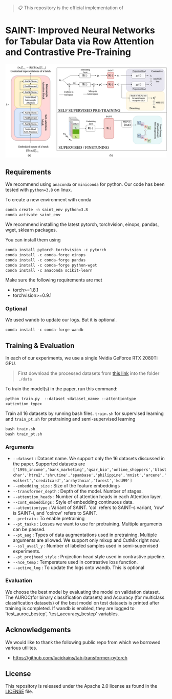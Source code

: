 >📋  This repository is the official implementation of

# SAINT: Improved Neural Networks for Tabular Data via Row Attention and Contrastive Pre-Training


![Overview](pipeline.png)

## Requirements

We recommend using `anaconda` or `miniconda` for python. Our code has been tested with `python=3.8` on linux.

To create a new environment with conda

```
conda create -n saint_env python=3.8
conda activate saint_env
```

We recommend installing the latest pytorch, torchvision, einops, pandas, wget, sklearn packages.

You can install them using 

```
conda install pytorch torchvision -c pytorch
conda install -c conda-forge einops 
conda install -c conda-forge pandas 
conda install -c conda-forge python-wget 
conda install -c anaconda scikit-learn 
``` 

Make sure the following requirements are met

* torch>=1.8.1
* torchvision>=0.9.1

### Optional
We used wandb to update our logs. But it is optional.
```
conda install -c conda-forge wandb 
```


## Training & Evaluation

In each of our experiments, we use a single Nvidia GeForce RTX 2080Ti GPU.

> First download the processed datasets from [this link](https://drive.google.com/file/d/1mJtWP9mRP0a10d1rT6b3ksYkp4XOpM0r/view?usp=sharing) into the folder `./data`

To train the model(s) in the paper, run this command:

```
python train.py  --dataset <dataset_name> --attentiontype <attention_type> 
```

Train all 16 datasets by running bash files. `train.sh` for supervised learning and `train_pt.sh` for pretraining and semi-supervised learning

```
bash train.sh
bash train_pt.sh
```

### Arguments
* `--dataset` : Dataset name. We support only the 16 datasets discussed in the paper. Supported datasets are `['1995_income','bank_marketing','qsar_bio','online_shoppers','blastchar','htru2','shrutime','spambase','philippine','mnist','arcene','volkert','creditcard','arrhythmia','forest','kdd99']`
* `--embedding_size` : Size of the feature embeddings
* `--transformer_depth` : Depth of the model. Number of stages.
* `--attention_heads` : Number of attention heads in each Attention layer.
* `--cont_embeddings` : Style of embedding continuous data.
* `--attentiontype` : Variant of SAINT. 'col' refers to SAINT-s variant, 'row' is SAINT-i, and 'colrow' refers to SAINT.
* `--pretrain` : To enable pretraining
* `--pt_tasks` : Losses we want to use for pretraining. Multiple arguments can be passed.
* `--pt_aug` : Types of data augmentations used in pretraining. Multiple arguments are allowed. We support only mixup and CutMix right now.
* `--ssl_avail_y` : Number of labeled samples used in semi-supervised experiments.
* `--pt_projhead_style` : Projection head style used in contrastive pipeline.
* `--nce_temp` : Temperature used in contrastive loss function.
* `--active_log` : To update the logs onto wandb. This is optional

### Evaluation

We choose the best model by evaluating the model on validation dataset. The AUROC(for binary classification datasets) and Accuracy (for multiclass classification datasets) of the best model on test datasets is printed after training is completed. If wandb is enabled, they are logged to 'test_auroc_bestep', 'test_accuracy_bestep'  variables.


## Acknowledgements

We would like to thank the following public repo from which we borrowed various utilites.
- https://github.com/lucidrains/tab-transformer-pytorch

## License
This repository is released under the Apache 2.0 license as found in the [LICENSE](LICENSE) file.